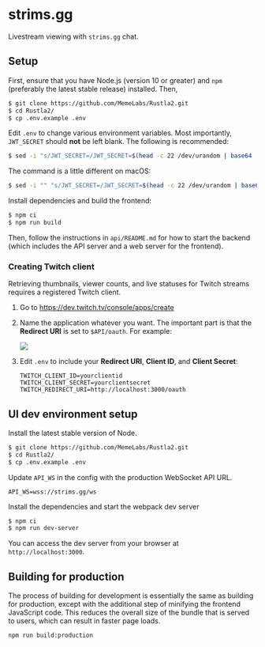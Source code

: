 # strims.gg

Livestream viewing with `strims.gg` chat.

## Setup

First, ensure that you have Node.js (version 10 or greater) and `npm`
(preferably the latest stable release) installed. Then,

``` bash
$ git clone https://github.com/MemeLabs/Rustla2.git
$ cd Rustla2/
$ cp .env.example .env
```

Edit `.env` to change various environment variables. Most importantly,
`JWT_SECRET` should **not** be left blank. The following is recommended:

```bash
$ sed -i "s/JWT_SECRET=/JWT_SECRET=$(head -c 22 /dev/urandom | base64 | tr -dc A-Za-z0-9)/" .env
```

The command is a little different on macOS:

```bash
$ sed -i "" "s/JWT_SECRET=/JWT_SECRET=$(head -c 22 /dev/urandom | base64 | tr -dc A-Za-z0-9)/" .env
```

Install dependencies and build the frontend:

``` bash
$ npm ci
$ npm run build
```

Then, follow the instructions in `api/README.md` for how to start the backend
(which includes the API server and a web server for the frontend).

### Creating Twitch client

Retrieving thumbnails, viewer counts, and live statuses for Twitch streams
requires a registered Twitch client.

  1. Go to <https://dev.twitch.tv/console/apps/create>
  2. Name the application whatever you want. The important part is that the
     **Redirect URI** is set to `$API/oauth`. For example:

     ![](https://i.imgur.com/hy4ii2c.png)
  3. Edit `.env` to include your **Redirect URI**, **Client ID**, and **Client
     Secret**:

     ```
     TWITCH_CLIENT_ID=yourclientid
     TWITCH_CLIENT_SECRET=yourclientsecret
     TWITCH_REDIRECT_URI=http://localhost:3000/oauth
     ```

## UI dev environment setup

Install the latest stable version of Node.

```bash
$ git clone https://github.com/MemeLabs/Rustla2.git
$ cd Rustla2/
$ cp .env.example .env
```

Update `API_WS` in the config with the production WebSocket API URL.

```
API_WS=wss://strims.gg/ws
```

Install the dependencies and start the webpack dev server

```bash
$ npm ci
$ npm run dev-server
```

You can access the dev server from your browser at `http://localhost:3000`.

## Building for production

The process of building for development is essentially the same as building for
production, except with the additional step of minifying the frontend JavaScript
code. This reduces the overall size of the bundle that is served to users, which
can result in faster page loads.

``` bash
npm run build:production
```

